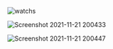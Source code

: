 
![watchs](https://user-images.githubusercontent.com/83244509/142775496-81ef8a1f-461d-40c4-a981-35d9210025e7.png)

![Screenshot 2021-11-21 200433](https://user-images.githubusercontent.com/83244509/142775540-e8b43b34-84a9-4710-ae1f-c50e8cfa8621.png)

![Screenshot 2021-11-21 200447](https://user-images.githubusercontent.com/83244509/142775552-e8cd8d70-54bd-4c29-b211-320c361bad77.png)
